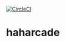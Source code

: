 [![CircleCI](https://circleci.com/gh/hahaga/haharcade/tree/master.svg?style=svg)](https://circleci.com/gh/hahaga/haharcade/tree/master)
# haharcade
